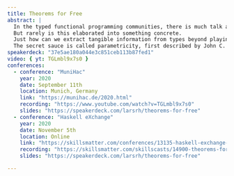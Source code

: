 ```yaml
---
title: Theorems for Free
abstract: |
  In the typed functional programming communities, there is much talk about “reasoning with types”.
  But rarely is this elaborated into something concrete.
  Just how can we extract tangible information from types beyond playing mere type tetris?
  The secret sauce is called parametricity, first described by John C. Reynolds, and later applied to Haskell by Philip Wadler in his seminal paper “Theorems for free!”.
speakerdeck: "37e5ae180a044e3c851ceb113b87fed1"
video: { yt: TGLmbl9x7s0 }
conferences:
  - conference: "MuniHac"
    year: 2020
    date: September 11th
    location: Munich, Germany
    link: "https://munihac.de/2020.html"
    recording: "https://www.youtube.com/watch?v=TGLmbl9x7s0"
    slides: "https://speakerdeck.com/larsrh/theorems-for-free"
  - conference: "Haskell eXchange"
    year: 2020
    date: November 5th
    location: Online
    link: "https://skillsmatter.com/conferences/13135-haskell-exchange-2020#program"
    recording: "https://skillsmatter.com/skillscasts/14900-theorems-for-free"
    slides: "https://speakerdeck.com/larsrh/theorems-for-free"

---
```

